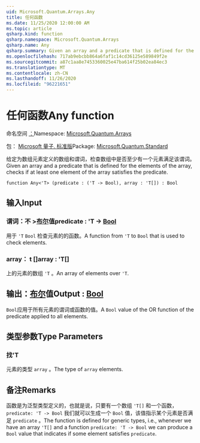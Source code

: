 ```yaml
---
uid: Microsoft.Quantum.Arrays.Any
title: 任何函数
ms.date: 11/25/2020 12:00:00 AM
ms.topic: article
qsharp.kind: function
qsharp.namespace: Microsoft.Quantum.Arrays
qsharp.name: Any
qsharp.summary: Given an array and a predicate that is defined for the elements of the array, checks if at least one element of the array satisfies the predicate.
ms.openlocfilehash: 717ab9ebcbb864a6faf1c14cd36125e589849f2e
ms.sourcegitcommit: a87c1aa8e7453360025e47ba614f25b02ea84ec3
ms.translationtype: MT
ms.contentlocale: zh-CN
ms.lasthandoff: 11/26/2020
ms.locfileid: "96221651"
---
```

# <a name="any-function"></a><span data-ttu-id="0adfd-102">任何函数</span><span class="sxs-lookup"><span data-stu-id="0adfd-102">Any function</span></span>

<span data-ttu-id="0adfd-103">命名空间 [：](xref:Microsoft.Quantum.Arrays)</span><span class="sxs-lookup"><span data-stu-id="0adfd-103">Namespace: [Microsoft.Quantum.Arrays](xref:Microsoft.Quantum.Arrays)</span></span>

<span data-ttu-id="0adfd-104">包： [Microsoft 量子. 标准版](https://nuget.org/packages/Microsoft.Quantum.Standard)</span><span class="sxs-lookup"><span data-stu-id="0adfd-104">Package: [Microsoft.Quantum.Standard](https://nuget.org/packages/Microsoft.Quantum.Standard)</span></span>


<span data-ttu-id="0adfd-105">给定为数组元素定义的数组和谓词，检查数组中是否至少有一个元素满足该谓词。</span><span class="sxs-lookup"><span data-stu-id="0adfd-105">Given an array and a predicate that is defined for the elements of the array, checks if at least one element of the array satisfies the predicate.</span></span>

```qsharp
function Any<'T> (predicate : ('T -> Bool), array : 'T[]) : Bool
```


## <a name="input"></a><span data-ttu-id="0adfd-106">输入</span><span class="sxs-lookup"><span data-stu-id="0adfd-106">Input</span></span>

### <a name="predicate--t---bool"></a><span data-ttu-id="0adfd-107">谓词：不 >[布尔](xref:microsoft.quantum.lang-ref.bool)值</span><span class="sxs-lookup"><span data-stu-id="0adfd-107">predicate : 'T -> [Bool](xref:microsoft.quantum.lang-ref.bool)</span></span>

<span data-ttu-id="0adfd-108">用于 `'T` `Bool` 检查元素的的函数。</span><span class="sxs-lookup"><span data-stu-id="0adfd-108">A function from `'T` to `Bool` that is used to check elements.</span></span>


### <a name="array--t"></a><span data-ttu-id="0adfd-109">array： t []</span><span class="sxs-lookup"><span data-stu-id="0adfd-109">array : 'T[]</span></span>

<span data-ttu-id="0adfd-110">上的元素的数组 `'T` 。</span><span class="sxs-lookup"><span data-stu-id="0adfd-110">An array of elements over `'T`.</span></span>



## <a name="output--bool"></a><span data-ttu-id="0adfd-111">输出：[布尔](xref:microsoft.quantum.lang-ref.bool)值</span><span class="sxs-lookup"><span data-stu-id="0adfd-111">Output : [Bool](xref:microsoft.quantum.lang-ref.bool)</span></span>

<span data-ttu-id="0adfd-112">`Bool`应用于所有元素的谓词或函数的值。</span><span class="sxs-lookup"><span data-stu-id="0adfd-112">A `Bool` value of the OR function of the predicate applied to all elements.</span></span>

## <a name="type-parameters"></a><span data-ttu-id="0adfd-113">类型参数</span><span class="sxs-lookup"><span data-stu-id="0adfd-113">Type Parameters</span></span>

### <a name="t"></a><span data-ttu-id="0adfd-114">找</span><span class="sxs-lookup"><span data-stu-id="0adfd-114">'T</span></span>

<span data-ttu-id="0adfd-115">元素的类型 `array` 。</span><span class="sxs-lookup"><span data-stu-id="0adfd-115">The type of `array` elements.</span></span>

## <a name="remarks"></a><span data-ttu-id="0adfd-116">备注</span><span class="sxs-lookup"><span data-stu-id="0adfd-116">Remarks</span></span>

<span data-ttu-id="0adfd-117">函数是为泛型类型定义的，也就是说，只要有一个数组 `'T[]` 和一个函数， `predicate: 'T -> Bool` 我们就可以生成一个 `Bool` 值，该值指示某个元素是否满足 `predicate` 。</span><span class="sxs-lookup"><span data-stu-id="0adfd-117">The function is defined for generic types, i.e., whenever we have an array `'T[]` and a function `predicate: 'T -> Bool` we can produce a `Bool` value that indicates if some element satisfies `predicate`.</span></span>
